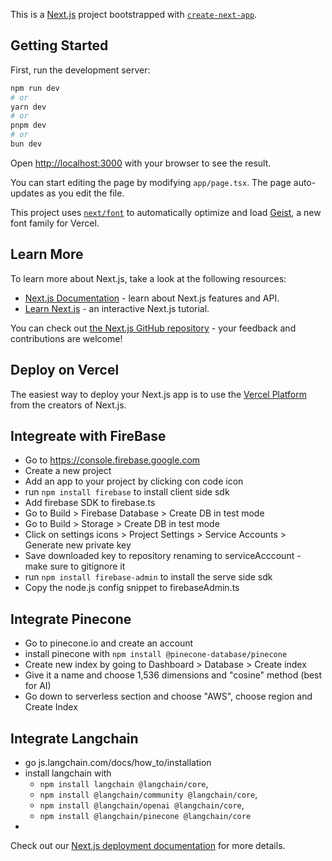 This is a [Next.js](https://nextjs.org) project bootstrapped with [`create-next-app`](https://nextjs.org/docs/app/api-reference/cli/create-next-app).

## Getting Started

First, run the development server:

```bash
npm run dev
# or
yarn dev
# or
pnpm dev
# or
bun dev
```

Open [http://localhost:3000](http://localhost:3000) with your browser to see the result.

You can start editing the page by modifying `app/page.tsx`. The page auto-updates as you edit the file.

This project uses [`next/font`](https://nextjs.org/docs/app/building-your-application/optimizing/fonts) to automatically optimize and load [Geist](https://vercel.com/font), a new font family for Vercel.

## Learn More

To learn more about Next.js, take a look at the following resources:

- [Next.js Documentation](https://nextjs.org/docs) - learn about Next.js features and API.
- [Learn Next.js](https://nextjs.org/learn) - an interactive Next.js tutorial.

You can check out [the Next.js GitHub repository](https://github.com/vercel/next.js) - your feedback and contributions are welcome!

## Deploy on Vercel

The easiest way to deploy your Next.js app is to use the [Vercel Platform](https://vercel.com/new?utm_medium=default-template&filter=next.js&utm_source=create-next-app&utm_campaign=create-next-app-readme) from the creators of Next.js.

## Integreate with FireBase
- Go to https://console.firebase.google.com
- Create a new project
- Add an app to your project by clicking con code icon
- run `npm install firebase` to install client side sdk
- Add firebase SDK to firebase.ts
- Go to Build > Firebase Database > Create DB in test mode
- Go to Build > Storage > Create DB in test mode
- Click on settings icons > Project Settings > Service Accounts > Generate new private key
- Save downloaded key to repository renaming to serviceAcccount - make sure to gitignore it
- run `npm install firebase-admin` to install the serve side sdk
- Copy the node.js config snippet to firebaseAdmin.ts

## Integrate Pinecone
- Go to pinecone.io and create an account
- install pinecone with `npm install @pinecone-database/pinecone`
- Create new index by going to Dashboard > Database > Create index
- Give it a name and choose 1,536 dimensions and "cosine" method (best for AI)
- Go down to serverless section and choose "AWS", choose region and Create Index

## Integrate Langchain
- go js.langchain.com/docs/how_to/installation
- install langchain with 
    - `npm install langchain @langchain/core`, 
    - `npm install @langchain/community @langchain/core`, 
    - `npm install @langchain/openai @langchain/core`, 
    - `npm install @langchain/pinecone @langchain/core`
- 


Check out our [Next.js deployment documentation](https://nextjs.org/docs/app/building-your-application/deploying) for more details.
